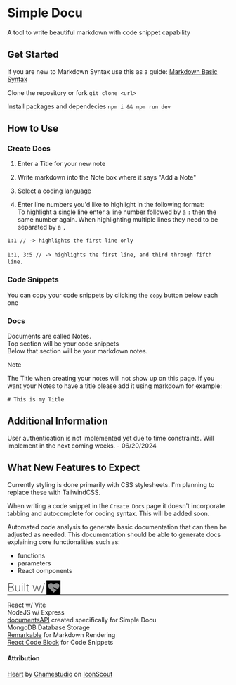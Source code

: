 # Simple Docu
A tool to write beautiful markdown with code snippet capability

## Get Started
If you are new to Markdown Syntax use this as a guide: [Markdown Basic Syntax](https://www.markdownguide.org/basic-syntax/)

Clone the repository or fork
`git clone <url>`

Install packages and dependecies
`npm i && npm run dev`

## How to Use
### Create Docs  

1. Enter a Title for your new note  

2. Write markdown into the Note box where it says "Add a Note"  

3. Select a coding language  

4. Enter line numbers you'd like to highlight in the following format:  
To highlight a single line enter a line number followed by a `:` then the same number again. When highlighting multiple lines they need to be separated by a `,`  
```plain
1:1 // -> highlights the first line only

1:1, 3:5 // -> highlights the first line, and third through fifth line.
```

### Code Snippets
You can copy your code snippets by clicking the `copy` button below each one

### Docs
Documents are called Notes.  
Top section will be your code snippets  
Below that section will be your markdown notes.  
> [!NOTE] 
> The Title when creating your notes will not show up on this page. If you want your Notes to have a title please add it using markdown for example:
> ```
> # This is my Title
> ```
>>

## Additional Information
User authentication is not implemented yet due to time constraints. Will implement in the next coming weeks. \- 06/20/2024

## What New Features to Expect
Currently styling is done primarily with CSS stylesheets. I'm planning to replace these with TailwindCSS.

When writing a code snippet in the `Create Docs` page it doesn't incorporate tabbing and autocomplete for coding syntax. This will be added soon.

Automated code analysis to generate basic documentation that can then be adjusted as needed. This documentation should be able to generate docs explaining core functionalities such as:
- functions
- parameters
- React components  

<div style="display: flex; align-items: center; gap: 3px; font-size: 1.8em; font-weight: 200; border-bottom: 1px solid; margin-bottom: 10px;">
Built w/ <img style="filter: invert(100%) sepia(18%) saturate(1%) hue-rotate(26deg) brightness(102%) contrast(101%);" src="./src/assets/images/heart.svg" alt="heart icon with a bolt inside" width="32px" /></div>

React w/ Vite  
NodeJS w/ Express  
[documentsAPI](https://github.com/wrfmartinez/documents-api) created specifically for Simple Docu  
MongoDB Database Storage  
[Remarkable](https://github.com/jonschlinkert/remarkable) for Markdown Rendering  
[React Code Block](https://react-code-block.netlify.app/) for Code Snippets

#### Attribution
<a href="https://iconscout.com/icons/heart" class="text-underline font-size-sm" target="_blank">Heart</a> by <a href="https://iconscout.com/contributors/chamedesign" class="text-underline font-size-sm">Chamestudio</a> on <a href="https://iconscout.com" class="text-underline font-size-sm">IconScout</a>